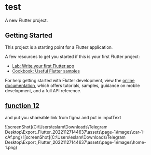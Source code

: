 # test

A new Flutter project.

## Getting Started

This project is a starting point for a Flutter application.

A few resources to get you started if this is your first Flutter project:

- [Lab: Write your first Flutter app](https://docs.flutter.dev/get-started/codelab)
- [Cookbook: Useful Flutter samples](https://docs.flutter.dev/cookbook)

For help getting started with Flutter development, view the
[online documentation](https://docs.flutter.dev/), which offers tutorials,
samples, guidance on mobile development, and a full API reference.

## [function 12](https://function12.io/)

and put you shareable link from figma and put in inputText

![screenShot](C:\Users\eslam\Downloads\Telegram Desktop\Export_Flutter_20221127144637\assets\page-1\images\car-1-cAf.png)
![screenShot](C:\Users\eslam\Downloads\Telegram Desktop\Export_Flutter_20221127144637\assets\page-1\images\home-1.png)
